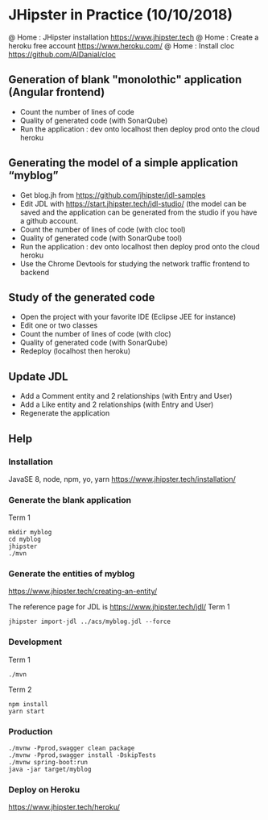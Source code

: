 # JHipster in Practice (10/10/2018)


@ Home : JHipster installation https://www.jhipster.tech
@ Home : Create a heroku free account https://www.heroku.com/
@ Home : Install cloc https://github.com/AlDanial/cloc

## Generation of blank "monolothic" application (Angular frontend)
* Count the number of lines of code
* Quality of generated code (with SonarQube)
* Run the application : dev onto localhost then deploy prod onto the cloud heroku

## Generating the model of a simple application “myblog”
* Get blog.jh from https://github.com/jhipster/jdl-samples
* Edit JDL with https://start.jhipster.tech/jdl-studio/ (the model can be saved and the application can be generated from the studio if you have a github account.
* Count the number of lines of code (with cloc tool)
* Quality of generated code (with SonarQube tool)
* Run the application : dev onto localhost then deploy prod onto the cloud heroku
* Use the Chrome Devtools for studying the network traffic frontend to backend

## Study of the generated code
* Open the project with your favorite IDE (Eclipse JEE for instance)
* Edit one or two classes
* Count the number of lines of code (with cloc)
* Quality of generated code (with SonarQube)
* Redeploy (localhost then heroku)

## Update JDL
* Add a Comment entity and 2 relationships (with Entry and User)
* Add a Like entity and 2 relationships (with Entry and User)
* Regenerate the application


## Help

### Installation
JavaSE 8, node, npm, yo, yarn
https://www.jhipster.tech/installation/


### Generate the blank application
Term 1
```shell
mkdir myblog
cd myblog
jhipster
./mvn
```

### Generate the entities of myblog
https://www.jhipster.tech/creating-an-entity/

The reference page for JDL is https://www.jhipster.tech/jdl/
Term 1
```shell
jhipster import-jdl ../acs/myblog.jdl --force
```

### Development
Term 1
```shell
./mvn
```

Term 2
```shell
npm install
yarn start
```

### Production
```shell
./mvnw -Pprod,swagger clean package
./mvnw -Pprod,swagger install -DskipTests
./mvnw spring-boot:run
java -jar target/myblog
```

### Deploy on Heroku
https://www.jhipster.tech/heroku/

